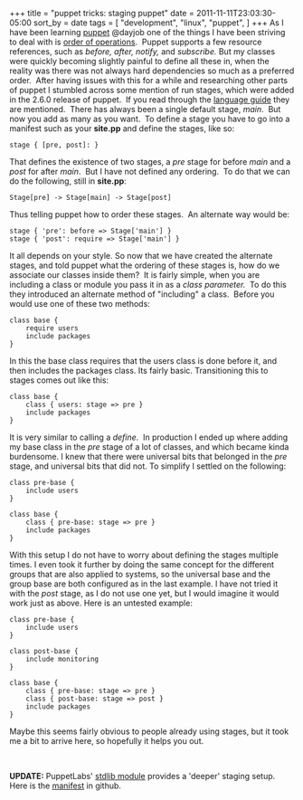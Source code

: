 +++
title = "puppet tricks: staging puppet"
date = 2011-11-11T23:03:30-05:00
sort_by = date
tags = [
  "development",
  "linux",
  "puppet",
]
+++
As I have been learning [puppet](http://puppetlabs.com/puppet/how-puppet-works/ "How Puppet Works") @dayjob one of the things I have been striving to deal with is [order of operations](http://docs.puppetlabs.com/learning/ordering.html "Ordering with Puppet").  Puppet supports a few resource references, such as _before, after, notify,_ and _subscribe._ But my classes were quickly becoming slightly painful to define all these in, when the reality was there was not always hard dependencies so much as a preferred order.  After having issues with this for a while and researching other parts of puppet I stumbled across some mention of run stages, which were added in the 2.6.0 release of puppet.  If you read through the [language guide](https://www.puppetlabs.com/guides/language_guide.html "Puppet Language Guide") they are mentioned.  There has always been a single default stage, _main_.  But now you add as many as you want.  To define a stage you have to go into a manifest such as your **site.pp** and define the stages, like so:

```
stage { [pre, post]: }
```

That defines the existence of two stages, a _pre_ stage for before _main_ and a _post_ for after _main_.  But I have not defined any ordering.  To do that we can do the following, still in **site.pp**:

```
Stage[pre] -> Stage[main] -> Stage[post]
```

Thus telling puppet how to order these stages.  An alternate way would be:

```
stage { 'pre': before => Stage['main'] }
stage { 'post': require => Stage['main'] }
```

It all depends on your style. So now that we have created the alternate stages, and told puppet what the ordering of these stages is, how do we associate our classes inside them?  It is fairly simple, when you are including a class or module you pass it in as a _class parameter._  To do this they introduced an alternate method of "including" a class.  Before you would use one of these two methods:

```
class base {
    require users
    include packages
}
```

In this the base class requires that the users class is done before it, and then includes the packages class. Its fairly basic. Transitioning this to stages comes out like this:

```
class base {
    class { users: stage => pre }
    include packages
}
```

It is very similar to calling a _define_.  In production I ended up where adding my base class in the _pre_ stage of a lot of classes, and which became kinda burdensome. I knew that there were universal bits that belonged in the _pre_ stage, and universal bits that did not. To simplify I settled on the following:

```
class pre-base {
    include users
}

class base {
    class { pre-base: stage => pre }
    include packages
}
```

With this setup I do not have to worry about defining the stages multiple times. I even took it further by doing the same concept for the different groups that are also applied to systems, so the universal base and the group base are both configured as in the last example. I have not tried it with the _post_ stage, as I do not use one yet, but I would imagine it would work just as above. Here is an untested example:

```
class pre-base {
    include users
}

class post-base {
    include monitoring
}

class base {
    class { pre-base: stage => pre }
    class { post-base: stage => post }
    include packages
}
```

Maybe this seems fairly obvious to people already using stages, but it took me a bit to arrive here, so hopefully it helps you out.

&nbsp;

**UPDATE:** PuppetLabs' [stdlib module](http://forge.puppetlabs.com/puppetlabs/stdlib "PuppetLabs' stdlib module") provides a 'deeper' staging setup.  Here is the [manifest](https://github.com/puppetlabs/puppetlabs-stdlib/blob/master/manifests/stages.pp "Puppetlabs stdlib stages.pp") in github.
